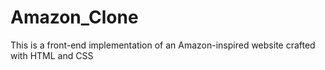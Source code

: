 # Amazon_Clone
This is a front-end implementation of an Amazon-inspired website crafted with HTML and CSS
